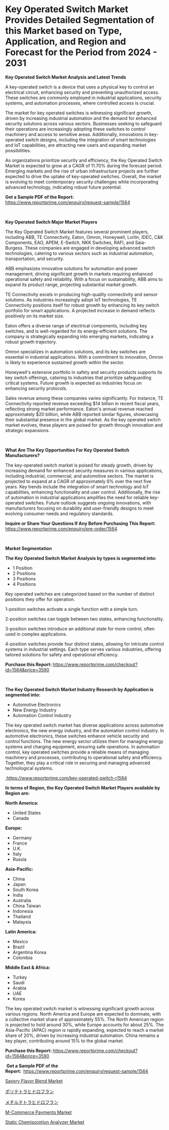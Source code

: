 <p><h1>Key Operated Switch Market Provides Detailed Segmentation of this Market based on Type, Application, and Region and Forecast for the Period from 2024 - 2031</h1></p><p><strong>Key Operated Switch Market Analysis and Latest Trends</strong></p>
<p><p>A key-operated switch is a device that uses a physical key to control an electrical circuit, enhancing security and preventing unauthorized access. These switches are commonly employed in industrial applications, security systems, and automation processes, where controlled access is crucial. </p><p>The market for key operated switches is witnessing significant growth, driven by increasing industrial automation and the demand for enhanced security solutions across various sectors. Businesses seeking to safeguard their operations are increasingly adopting these switches to control machinery and access to sensitive areas. Additionally, innovations in key-operated switch designs, including the integration of smart technologies and IoT capabilities, are attracting new users and expanding market possibilities.</p><p>As organizations prioritize security and efficiency, the Key Operated Switch Market is expected to grow at a CAGR of 11.70% during the forecast period. Emerging markets and the rise of urban infrastructure projects are further expected to drive the uptake of key-operated switches. Overall, the market is evolving to meet contemporary security challenges while incorporating advanced technology, indicating robust future potential.</p></p>
<p><strong>Get a Sample PDF of the Report:&nbsp;</strong> <a href="https://www.reportprime.com/enquiry/request-sample/1564">https://www.reportprime.com/enquiry/request-sample/1564</a></p>
<p>&nbsp;</p>
<p><strong>Key Operated Switch Major Market Players</strong></p>
<p><p>The Key Operated Switch Market features several prominent players, including ABB, TE Connectivity, Eaton, Omron, Honeywell, Lorlin, IDEC, C&K Components, EAO, APEM, E-Switch, NKK Switches, RAFI, and Saia-Burgess. These companies are engaged in developing advanced switch technologies, catering to various sectors such as industrial automation, transportation, and security.</p><p>ABB emphasizes innovative solutions for automation and power management, driving significant growth in markets requiring enhanced operational safety and reliability. With a focus on sustainability, ABB aims to expand its product range, projecting substantial market growth.</p><p>TE Connectivity excels in producing high-quality connectivity and sensor solutions. As industries increasingly adopt IoT technologies, TE Connectivity positions itself for robust growth by enhancing its key switch portfolio for smart applications. A projected increase in demand reflects positively on its market size.</p><p>Eaton offers a diverse range of electrical components, including key switches, and is well-regarded for its energy-efficient solutions. The company is strategically expanding into emerging markets, indicating a robust growth trajectory.</p><p>Omron specializes in automation solutions, and its key switches are essential in industrial applications. With a commitment to innovation, Omron is likely to experience sustained growth within the sector.</p><p>Honeywell's extensive portfolio in safety and security products supports its key switch offerings, catering to industries that prioritize safeguarding critical systems. Future growth is expected as industries focus on enhancing security protocols.</p><p>Sales revenue among these companies varies significantly. For instance, TE Connectivity reported revenue exceeding $14 billion in recent fiscal years, reflecting strong market performance. Eaton's annual revenue reached approximately $20 billion, while ABB reported similar figures, showcasing their substantial presence in the global market. As the key operated switch market evolves, these players are poised for growth through innovation and strategic expansions.</p></p>
<p>&nbsp;</p>
<p><strong>What Are The Key Opportunities For Key Operated Switch Manufacturers?</strong></p>
<p><p>The key-operated switch market is poised for steady growth, driven by increasing demand for enhanced security measures in various applications, including industrial, commercial, and automotive sectors. The market is projected to expand at a CAGR of approximately 6% over the next five years. Key trends include the integration of smart technology and IoT capabilities, enhancing functionality and user control. Additionally, the rise of automation in industrial applications amplifies the need for reliable key-operated switches. Future outlook suggests ongoing innovations, with manufacturers focusing on durability and user-friendly designs to meet evolving consumer needs and regulatory standards.</p></p>
<p><strong>Inquire or Share Your Questions If Any Before Purchasing This Report:</strong> <a href="https://www.reportprime.com/enquiry/pre-order/1564">https://www.reportprime.com/enquiry/pre-order/1564</a></p>
<p>&nbsp;</p>
<p><strong>Market Segmentation</strong></p>
<p><strong>The Key Operated Switch Market Analysis by types is segmented into:</strong></p>
<p><ul><li>1 Position</li><li>2 Positions</li><li>3 Positions</li><li>4 Positions</li></ul></p>
<p><p>Key operated switches are categorized based on the number of distinct positions they offer for operation. </p><p>1-position switches activate a single function with a simple turn. </p><p>2-position switches can toggle between two states, enhancing functionality. </p><p>3-position switches introduce an additional state for more control, often used in complex applications. </p><p>4-position switches provide four distinct states, allowing for intricate control systems in industrial settings. Each type serves various industries, offering tailored solutions for safety and operational efficiency.</p></p>
<p><strong>Purchase this Report:&nbsp;</strong><a href="https://www.reportprime.com/checkout?id=1564&price=3590">https://www.reportprime.com/checkout?id=1564&price=3590</a></p>
<p>&nbsp;</p>
<p><strong>The Key Operated Switch Market Industry Research by Application is segmented into:</strong></p>
<p><ul><li>Automotive Electronics</li><li>New Energy Industry</li><li>Automation Control Industry</li></ul></p>
<p><p>The key operated switch market has diverse applications across automotive electronics, the new energy industry, and the automation control industry. In automotive electronics, these switches enhance vehicle security and control functions. The new energy sector utilizes them for managing energy systems and charging equipment, ensuring safe operations. In automation control, key operated switches provide a reliable means of managing machinery and processes, contributing to operational safety and efficiency. Together, they play a critical role in securing and managing advanced technological systems.</p></p>
<p><a href="https://www.reportprime.com/key-operated-switch-r1564">&nbsp;https://www.reportprime.com/key-operated-switch-r1564</a></p>
<p><strong>In terms of Region, the Key Operated Switch Market Players available by Region are:</strong></p>
<p>
    <p> <strong> North America: </strong>
        <ul>
            <li>United States</li>
            <li>Canada</li>
        </ul>
        </p> 
    <p> <strong> Europe: </strong>
        <ul>
            <li>Germany</li>
            <li>France</li>
            <li>U.K.</li>
            <li>Italy</li>
            <li>Russia</li>
        </ul>
        </p> 
    <p> <strong> Asia-Pacific: </strong>
        <ul>
            <li>China</li>
            <li>Japan</li>
            <li>South Korea</li>
            <li>India</li>
            <li>Australia</li>
            <li>China Taiwan</li>
            <li>Indonesia</li>
            <li>Thailand</li>
            <li>Malaysia</li>
        </ul>
        </p> 
    <p> <strong> Latin America: </strong>
        <ul>
            <li>Mexico</li>
            <li>Brazil</li>
            <li>Argentina Korea</li>
            <li>Colombia</li>
        </ul>
        </p> 
    <p> <strong> Middle East & Africa: </strong>
        <ul>
            <li>Turkey</li>
            <li>Saudi</li>
            <li>Arabia</li>
            <li>UAE</li>
            <li>Korea</li>
        </ul>
    </p>
    </p>
<p><p>The key operated switch market is witnessing significant growth across various regions. North America and Europe are expected to dominate, with a collective market share of approximately 55%. The North American region is projected to hold around 30%, while Europe accounts for about 25%. The Asia-Pacific (APAC) region is rapidly expanding, expected to reach a market share of 20%, driven by increasing industrial automation. China remains a key player, contributing around 15% to the global market.</p></p>
<p><strong>Purchase this Report: </strong><a href="https://www.reportprime.com/checkout?id=1564&price=3590">https://www.reportprime.com/checkout?id=1564&price=3590</a></p>
<p>&nbsp;<strong>Get a Sample PDF of the Report:&nbsp;&nbsp;</strong><a href="https://www.reportprime.com/enquiry/request-sample/1564">https://www.reportprime.com/enquiry/request-sample/1564</a></p>
<p><strong></strong></p>
<p><p><a href="https://medium.com/@omamuller/navigating-the-savory-flavor-blend-market-expert-analysis-and-market-forecast-for-period-from-2024-fdbaee6ec856">Savory Flavor Blend Market</a></p><p><a href="https://medium.com/@kw8enloe/%E3%82%B0%E3%83%AD%E3%83%BC%E3%83%90%E3%83%AB%E3%83%9D%E3%83%AA%E3%83%86%E3%83%88%E3%83%A9%E3%83%92%E3%83%89%E3%83%AD%E3%83%95%E3%83%A9%E3%83%B3%E5%B8%82%E5%A0%B4%E3%81%AB%E3%81%8A%E3%81%91%E3%82%8B%E5%B8%82%E5%A0%B4%E5%8B%95%E5%90%91-%E4%BA%88%E6%B8%AC%E3%81%A8%E5%88%86%E6%9E%90-2024%E5%B9%B4-2031%E5%B9%B4-a08929fd0daf">ポリテトラヒドロフラン</a></p><p><a href="https://medium.com/@kw8enloe/%E3%83%A1%E3%83%81%E3%83%AB%E3%83%86%E3%83%88%E3%83%A9%E3%83%92%E3%83%89%E3%83%AD%E3%83%95%E3%83%A9%E3%83%B3%E5%B8%82%E5%A0%B4%E3%81%AE%E3%83%88%E3%83%AC%E3%83%B3%E3%83%89%E3%81%A8%E5%88%86%E6%9E%90-%E5%B0%86%E6%9D%A5%E3%81%AE%E6%88%90%E9%95%B7%E3%81%AE%E6%A9%9F%E4%BC%9A%E3%81%A8%E8%AA%B2%E9%A1%8C-2024%E5%B9%B4-2031%E5%B9%B4-585aa98fafd4">メチルテトラヒドロフラン</a></p><p><a href="https://medium.com/@aylinschumm/charting-the-future-comprehensive-analysis-of-the-global-m-commerce-payments-market-2024-2031-44a19f42222d">M-Commerce Payments Market</a></p><p><a href="https://issuu.com/reportprime-2/docs/static-chemisorption-analyzer-marke_16f57d5129b5de">Static Chemisorption Analyzer Market</a></p></p>